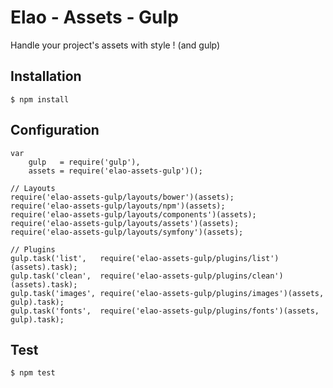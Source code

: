 # Elao - Assets - Gulp

Handle your project's assets with style ! (and gulp)


## Installation

    $ npm install


## Configuration

    var
        gulp   = require('gulp'),
        assets = require('elao-assets-gulp')();

    // Layouts
    require('elao-assets-gulp/layouts/bower')(assets);
    require('elao-assets-gulp/layouts/npm')(assets);
    require('elao-assets-gulp/layouts/components')(assets);
    require('elao-assets-gulp/layouts/assets')(assets);
    require('elao-assets-gulp/layouts/symfony')(assets);

    // Plugins
    gulp.task('list',   require('elao-assets-gulp/plugins/list')(assets).task);
    gulp.task('clean',  require('elao-assets-gulp/plugins/clean')(assets).task);
    gulp.task('images', require('elao-assets-gulp/plugins/images')(assets, gulp).task);
    gulp.task('fonts',  require('elao-assets-gulp/plugins/fonts')(assets, gulp).task);


## Test

    $ npm test
